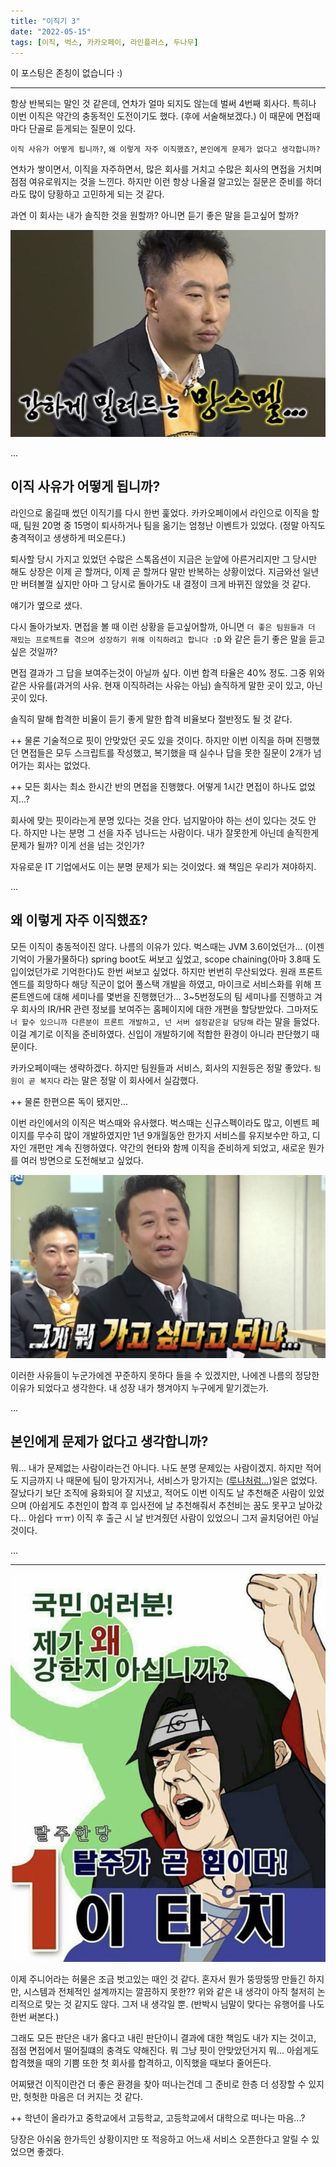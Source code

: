 ```yaml
---
title: "이직기 3"
date: "2022-05-15"
tags: [이직, 벅스, 카카오페이, 라인플러스, 두나무]
---
```


이 포스팅은 존칭이 없습니다 :)

---

항상 반복되는 말인 것 같은데, 연차가 얼마 되지도 않는데 벌써 4번째 회사다.
특히나 이번 이직은 약간의 충동적인 도전이기도 했다. (후에 서술해보겠다.)
이 때문에 면접때마다 단골로 듣게되는 질문이 있다.

`이직 사유가 어떻게 됩니까?`, `왜 이렇게 자주 이직했죠?`, `본인에게 문제가 없다고 생각합니까?`

연차가 쌓이면서, 이직을 자주하면서, 많은 회사를 거치고 수많은 회사의 면접을 거치며 점점 여유로워지는 것을 느낀다.
하지만 이런 항상 나올걸 알고있는 질문은 준비를 하더라도 많이 당황하고 고민하게 되는 것 같다.

과연 이 회사는 내가 솔직한 것을 원할까? 아니면 듣기 좋은 말을 듣고싶어 할까?

![jjal1](./jjal1.jpg)

...

## 이직 사유가 어떻게 됩니까?

라인으로 옮길때 썼던 이직기를 다시 한번 훑었다.
카카오페이에서 라인으로 이직을 할 때, 팀원 20명 중 15명이 퇴사하거나 팀을 옮기는 엄청난 이벤트가 있었다.
(정말 아직도 충격적이고 생생하게 떠오른다.)

퇴사할 당시 가지고 있었던 수많은 스톡옵션이 지금은 눈앞에 아른거리지만 그 당시만 해도 상장은 이제 곧 할꺼다, 이제 곧 할꺼다 말만 반복하는 상황이었다.
지금와선 일년만 버텨볼껄 싶지만 아마 그 당시로 돌아가도 내 결정이 크게 바뀌진 않았을 것 같다.

얘기가 옆으로 샜다.

다시 돌아가보자. 면접을 볼 때 이런 상황을 듣고싶어할까, 아니면 `더 좋은 팀원들과 더 재밌는 프로젝트를 겪으며 성장하기 위해 이직하려고 합니다 :D` 와 같은
듣기 좋은 말을 듣고싶은 것일까?

면접 결과가 그 답을 보여주는것이 아닐까 싶다. 이번 합격 타율은 40% 정도.
그중 위와 같은 사유를(과거의 사유. 현재 이직하려는 사유는 아님) 솔직하게 말한 곳이 있고, 아닌 곳이 있다.

솔직히 말해 합격한 비율이 듣기 좋게 말한 합격 비율보다 절반정도 될 것 같다.

++ 물론 기술적으로 핏이 안맞았던 곳도 있을 것이다. 하지만 이번 이직을 하며 진행했던 면접들은 모두 스크립트를 작성했고,
복기했을 때 실수나 답을 못한 질문이 2개가 넘어가는 회사는 없었다.

++ 모든 회사는 최소 한시간 반의 면접을 진행했다. 어떻게 1시간 면접이 하나도 없었지...?

회사에 맞는 핏이라는게 분명 있다는 것을 안다. 넘지말아야 하는 선이 있다는 것도 안다. 하지만 나는 분명 그 선을 자주 넘나드는 사람이다.
내가 잘못한게 아닌데 솔직한게 문제가 될까? 이게 선을 넘는 것인가?

자유로운 IT 기업에서도 이는 분명 문제가 되는 것이었다. 왜 책임은 우리가 져야하지.

...

## 왜 이렇게 자주 이직했죠?

모든 이직이 충동적이진 않다. 나름의 이유가 있다.
벅스때는 JVM 3.6이었던가... (이젠 기억이 가물가물하다) spring boot도 써보고 싶었고, scope chaining(아마 3.8때 도입이었던가로 기억한다)도 한번 써보고 싶었다.
하지만 번번히 무산되었다. 원래 프론트엔드를 희망하다 해당 직군이 없어 풀스택 개발을 하였고, 마이크로 서비스화를 위해 프론트엔드에 대해 세미나를 몇번을 진행했던가...
3~5번정도의 팀 세미나를 진행하고 겨우 회사의 IR/HR 관련 정보를 보여주는 홈페이지에 대한 개편을 할당받았다. 그마저도
`너 할수 있으니까 다른분이 프론트 개발하고, 넌 서버 설정같은걸 담당해` 라는 말을 들었다. 이걸 계기로 이직을 준비하였다. 신입이 개발하기에 적합한 환경이 아니라 판단했기 때문이다.

카카오페이때는 생략하겠다. 하지만 팀원들과 서비스, 회사의 지원등은 정말 좋았다. `팀원이 곧 복지다` 라는 말은 정말 이 회사에서 실감했다.

++ 물론 한편으론 독이 됐지만...

이번 라인에서의 이직은 벅스때와 유사했다. 벅스때는 신규스펙이라도 많고, 이벤트 페이지를 무수히 많이 개발하였지만 1년 9개월동안 한가지 서비스를 유지보수만 하고,
디자인 개편만 계속 진행하였다. 약간의 현타와 함께 이직을 준비하게 되었고, 새로운 뭔가를 여러 방면으로 도전해보고 싶었다.

![jjal2](./jjal2.jpg)

이러한 사유들이 누군가에겐 꾸준하지 못하다 들을 수 있겠지만, 나에겐 나름의 정당한 이유가 되었다고 생각한다.
내 성장 내가 챙겨야지 누구에게 맡기겠는가.

...

## 본인에게 문제가 없다고 생각합니까?

뭐... 내가 문제없는 사람이라는건 아니다. 나도 분명 문제있는 사람이겠지.
하지만 적어도 지금까지 나 때문에 팀이 망가지거나, 서비스가 망가지는 ([루나처럼...](https://www.hani.co.kr/arti/economy/finance/1042864.html))일은 없었다.
잘났다기 보단 조직에 융화되어 잘 지냈고, 적어도 이번 이직도 날 추천해준 사람이 있었으며 (아쉽게도 추천인이 합격 후 입사전에 날 추천해줘서 추천비는 꿈도 못꾸고 날아갔다... 아쉽다 ㅠㅠ)
이직 후 출근 시 날 반겨줬던 사람이 있었으니 그저 골치덩어린 아닐 것이다.

...

---

![jjal3](./jjal3.jpg)

이제 주니어라는 허물은 조금 벗고있는 때인 것 같다. 혼자서 뭔가 뚱땅뚱땅 만들긴 하지만, 시스템과 전체적인 설계까지는 깔끔하지 못한??
위와 같은 내 생각이 아직 철저히 논리적으로 맞는 것 같지도 않다. 그저 내 생각일 뿐. (반박시 님말이 맞다는 유행어를 나도 한번 써본다.)

그래도 모든 판단은 내가 옳다고 내린 판단이니 결과에 대한 책임도 내가 지는 것이고, 점점 면접에서 떨어질떄의 충격도 약해진다.
뭐 그냥 핏이 안맞았던거지 뭐... 아쉽게도 합격했을 때의 기쁨 또한 첫 회사를 합격하고, 이직했을 때보다 줄어든다.

어찌됐건 이직이란건 더 좋은 환경을 찾아 떠나는건데 그 준비로 한층 더 성장할 수 있지만, 헛헛한 마음은 더 커지는 것 같다.

++ 학년이 올라가고 중학교에서 고등학교, 고등학교에서 대학으로 떠나는 마음...?

당장은 아쉬움 한가득인 상황이지만 또 적응하고 어느새 서비스 오픈한다고 알릴 수 있었으면 좋겠다.

